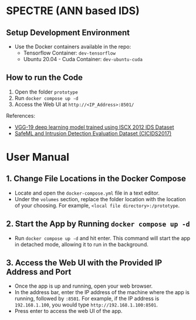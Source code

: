 # SPECTRE (ANN based IDS)

## Setup Development Environment
- Use the Docker containers available in the repo:
    - Tensorflow Container: `dev-tensorflow`
    - Ubuntu 20.04 - Cuda Container: `dev-ubuntu-cuda`

## How to run the Code
1. Open the folder `prototype`
2. Run `docker compose up -d`
3. Access the Web UI at `http://<IP_Address>:8501/`

References: 
- [VGG-19 deep learning model trained using ISCX 2012 IDS Dataset](https://github.com/tamimmirza/Intrusion-Detection-System-using-Deep-Learning)
- [SafeML and Intrusion Detection Evaluation Dataset (CICIDS2017)](https://www.kaggle.com/code/kooaslansefat/cicids2017-safeml/notebook)
 

# User Manual

## 1. Change File Locations in the Docker Compose
- Locate and open the `docker-compose.yml` file in a text editor.
- Under the `volumes` section, replace the folder location with the location of your choosing. For example, `<local file directory>:/prototype`.

## 2. Start the App by Running `docker compose up -d`
- Run `docker compose up -d` and hit enter. This command will start the app in detached mode, allowing it to run in the background.

## 3. Access the Web UI with the Provided IP Address and Port
- Once the app is up and running, open your web browser.
- In the address bar, enter the IP address of the machine where the app is running, followed by `:8501`. For example, if the IP address is `192.168.1.100`, you would type `http://192.168.1.100:8501`.
- Press enter to access the web UI of the app.